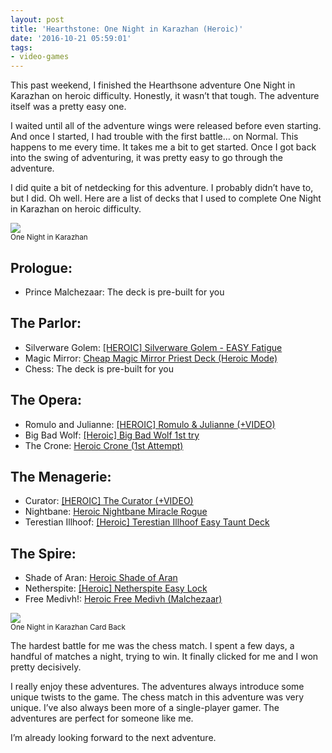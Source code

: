 ```yaml
---
layout: post
title: 'Hearthstone: One Night in Karazhan (Heroic)'
date: '2016-10-21 05:59:01'
tags:
- video-games
---
```


This past weekend, I finished the Hearthsone adventure One Night in Karazhan on heroic difficulty. Honestly, it wasn’t that tough. The adventure itself was a pretty easy one.

I waited until all of the adventure wings were released before even starting. And once I started, I had trouble with the first battle… on Normal. This happens to me every time. It takes me a bit to get started. Once I got back into the swing of adventuring, it was pretty easy to go through the adventure.

I did quite a bit of netdecking for this adventure. I probably didn’t have to, but I did. Oh well. Here are a list of decks that I used to complete One Night in Karazhan on heroic difficulty.

<div class="py-3">
	<div class="card shadow-sm">
		<img class="img-fluid" src="/public/images/2016/hearthstone-one-night-in-karazhan-heroic/hearthstone-one-night-in-karazhan-heroic-1.png">
		<div class="card-body mx-auto">
			<small>One Night in Karazhan</small>
		</div>
	</div>
</div>

## Prologue:

- Prince Malchezaar: The deck is pre-built for you

## The Parlor:

- Silverware Golem: [[HEROIC] Silverware Golem - EASY Fatigue](http://www.hearthpwn.com/decks/606874-heroic-silverware-golem-easy-fatigue)
- Magic Mirror: [Cheap Magic Mirror Priest Deck (Heroic Mode)](https://www.icy-veins.com/hearthstone/cheap-magic-mirror-priest-deck-heroic-mode)
- Chess: The deck is pre-built for you

## The Opera:

- Romulo and Julianne: [[HEROIC] Romulo & Julianne (+VIDEO)](http://www.hearthpwn.com/decks/612039-heroic-romulo-julianne-video)
- Big Bad Wolf: [[Heroic] Big Bad Wolf 1st try](http://www.hearthpwn.com/decks/612227-heroic-big-bad-wolf-1st-try)
- The Crone: [Heroic Crone (1st Attempt)](http://www.hearthpwn.com/decks/612030-heroic-crone-1st-attempt)

## The Menagerie:

- Curator: [[HEROIC] The Curator (+VIDEO)](http://www.hearthpwn.com/decks/619584-heroic-the-curator-video)
- Nightbane: [Heroic Nightbane Miracle Rogue](http://www.hearthpwn.com/decks/619575-heroic-nightbane-miracle-rogue)
- Terestian Illhoof: [[Heroic] Terestian Illhoof Easy Taunt Deck](http://www.hearthpwn.com/decks/624580-heroic-terestian-illhoof-easy-taunt-deck)

## The Spire:

- Shade of Aran: [Heroic Shade of Aran](http://www.hearthpwn.com/decks/653038-heroic-shade-of-aran)
- Netherspite: [[Heroic] Netherspite Easy Lock](http://www.hearthpwn.com/decks/625635-heroic-netherspite-easy-lock)
- Free Medivh!: [Heroic Free Medivh (Malchezaar)](http://www.hearthpwn.com/decks/653033-heroic-free-medivh-malchezaar)

<div class="py-3">
	<div class="card shadow-sm">
		<img class="img-fluid" src="/public/images/2016/hearthstone-one-night-in-karazhan-heroic/hearthstone-one-night-in-karazhan-heroic-2.png">
		<div class="card-body mx-auto">
			<small>One Night in Karazhan Card Back</small>
		</div>
	</div>
</div>

The hardest battle for me was the chess match. I spent a few days, a handful of matches a night, trying to win. It finally clicked for me and I won pretty decisively.

I really enjoy these adventures. The adventures always introduce some unique twists to the game. The chess match in this adventure was very unique. I’ve also always been more of a single-player gamer. The adventures are perfect for someone like me.

I’m already looking forward to the next adventure.

